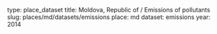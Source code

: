 type: place_dataset
title: Moldova, Republic of / Emissions of pollutants
slug: places/md/datasets/emissions
place: md
dataset: emissions
year: 2014
